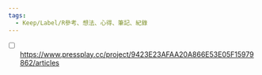 ```yaml
---
tags:
  - Keep/Label/R參考、想法、心得、筆記、紀錄
---
```



- [ ] https://www.pressplay.cc/project/9423E23AFAA20A866E53E05F15979862/articles
